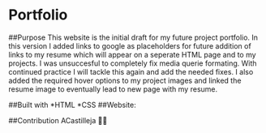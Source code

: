 # Portfolio
##Purpose
This website is the initial draft for my future project portfolio.
In this version I added links to google as placeholders for future addition of links to my resume which will appear on a seperate HTML page and to my projects.
I was unsuccesful to completely fix media querie formating.  With continued practice I will tackle this again and add the needed fixes.
I also added the required hover options to my project images and linked the resume image to eventually lead to new page with my resume.

##Built with 
    *HTML
    *CSS
##Website:

##Contribution
ACastilleja ✌🏼